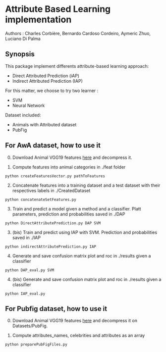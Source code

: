 # Attribute Based Learning implementation

Authors : Charles Corbière, Bernardo Cardoso Cordeiro, Aymeric Zhuo, Luciano Di Palma

## Synopsis

This package implement differents attribute-based learning approach:
- Direct Attributed Prediction (iAP)
- Indirect Attributed Prediction (IAP)

For this matter, we choose to try two learner :
- SVM
- Neural Network


Dataset included:
- Animals with Attributed dataset
- PubFig


## For AwA dataset, how to use it

0. Download Animal VGG19 features [here](http://www.ist.ac.at/~chl/AwA/AwA-features-vgg19.tar.bz2) and decompress it.

1. Compute features into animal categories in ./feat folder
```
python createFeaturesVector.py pathToFeatures
```
2. Concatenate features into a training dataset and a test dataset with their respectives labels in ./CreatedDataset
```
python concatenateSetFeatures.py
```
3. Train and predict a model given a method and a classifier. Platt parameters, prediction and probabilities saved in ./DAP
```
python DirectAttributePrediction.py DAP SVM
```
3. (bis) Train and predict using IAP with SVM. Prediction and probabilities saved in ./IAP
```
python indirectAttributePrediction.py IAP
```
4. Generate and save confusion matrix plot and roc in ./results given a classifier
```
python DAP_eval.py SVM
```
4. (bis) Generate and save confusion matrix plot and roc in ./results given a classifier
```
python IAP_eval.py
```

## For Pubfig dataset, how to use it

0. Download Animal VGG19 features [here](http://vision.seas.harvard.edu/pubfig83/pubfig83.v1.tgz) and decompress it on Datasets/PubFig.

1. Compute attributes_names, celebrities and attributes as an array
```
python preparePubFigFiles.py
```

